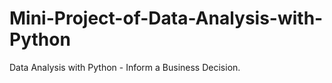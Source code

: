 # Mini-Project-of-Data-Analysis-with-Python
Data Analysis with Python - Inform a Business Decision.
